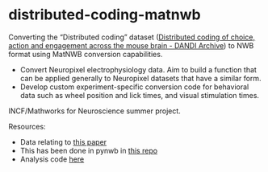# distributed-coding-matnwb
Converting the “Distributed coding” dataset ([Distributed coding of choice, action and engagement across the mouse brain - DANDI Archive](https://figshare.com/articles/dataset/Distributed_coding_of_choice_action_and_engagement_across_the_mouse_brain/9974357)) to NWB format using MatNWB conversion capabilities.

 * Convert Neuropixel electrophysiology data. Aim to build a function that can be applied generally to Neuropixel datasets that have a similar form.
 * Develop custom experiment-specific conversion code for behavioral data such as wheel position and lick times, and visual stimulation times.

INCF/Mathworks for Neuroscience summer project.

Resources:
* Data relating to [this paper](https://www.nature.com/articles/s41586-019-1787-x)
* This has been done in pynwb in [this repo](https://github.com/SteinmetzLab/dataToNWB)
* Analysis code [here](https://github.com/nsteinme/steinmetz-et-al-2019)
